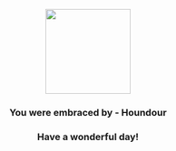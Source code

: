 <p align="center">
    <img src="https://raw.githubusercontent.com/PokeAPI/sprites/master/sprites/pokemon/228.png" width="150" height="150">
</p>
<h3 align="center">You were embraced by - <b>Houndour</b></h3>
<h3 align="center">Have a wonderful day!</h3>
